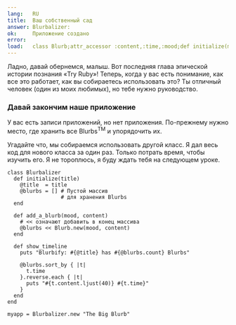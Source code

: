 ```yaml
---
lang:   RU
title:  Ваш собственный сад
answer: Blurbalizer:
ok:     Приложение создано
error:  
load:   class Blurb;attr_accessor :content,:time,:mood;def initialize(mood, content="");@time=Time.now;@content=content[0..39];@mood=mood;end;end
---
```


Ладно, давай обернемся, малыш. Вот последняя глава эпической истории познания «Try Ruby»!
Теперь, когда у вас есть понимание, как все это работает, как вы собираетесь использовать это?
Ты отличный человек (один из моих любимых), но тебе нужно руководство.

### Давай закончим наше приложение
У вас есть записи приложений, но нет приложения.
По-прежнему нужно место, где хранить все Blurbs<sup>TM</sup> и упорядочить их.

Угадайте что, мы собираемся использовать другой класс. Я дал весь код для нового класса за один раз.
Только потрать время, чтобы изучить его.
Я не тороплюсь, я буду ждать тебя на следующем уроке.

    class Blurbalizer
      def initialize(title)
        @title  = title
        @blurbs = [] # Пустой массив
                     # для хранения Blurbs
      end
      
      def add_a_blurb(mood, content)
        # << означают добавить в конец массива
        @blurbs << Blurb.new(mood, content)
      end
      
      def show_timeline
        puts "Blurbify: #{@title} has #{@blurbs.count} Blurbs"
        
        @blurbs.sort_by { |t|
          t.time
        }.reverse.each { |t|
          puts "#{t.content.ljust(40)} #{t.time}"
        }
      end
    end
    
    myapp = Blurbalizer.new "The Big Blurb"
